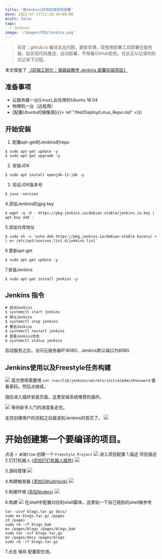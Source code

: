 ```yaml
---
title: '用Jenkins实现前端项目部署'
date: 2022-07-17T21:30:45+08:00
draft: false
tags:
  - Jenkins
image: '/images/FED/Jenkins.png'
---
```

> 前言：github.io 编译总出问题，更新迟滞，现想用部署工具部署在服务器，拟实现代码推送，自动部署，不用看GitHub脸色。在此正以记录的形式记录下过程。

<!--more-->
本文借鉴了 [《前端工程化：保姆级教学 Jenkins 部署前端项目》](https://mp.weixin.qq.com/s/yf6vClrNvVA4bKbeqcJ9SA)


## 准备事项
 - 云服务器一台(Linux),此处用的Ubuntu 18.04
 - 物理机一台（远程用）
 - [配置Ubuntu的镜像源]({{< ref "/fed/Deploy/Linux_Repo.md" >}})

## 开始安装
1. 配置apt-get的Jenkins的repo
```shell
$ sudo apt-get update -y
$ sudo apt-get upgrade -y
```
2. 安装JDK
```shell
$ sudo apt install openjdk-11-jdk -y
```
3. 验证JDK版本号
```shell
$ java -version
```
4.添加Jenkins的gpg key
```shell
$ wget -q -O - https://pkg.jenkins.io/debian-stable/jenkins.io.key | apt-key add -
```
5.添加仓库地址
```shell
$ sudo sh -c 'echo deb https://pkg.jenkins.io/debian-stable binary/ > \ e> /etc/apt/sources.list.d/jenkins.list'
```
6.更新apt-get
```shell
$ sudo apt-get update -y
```
7.安装Jenkins
```shell
$ sudo apt-get install jenkins -y
```
## Jenkins 指令
```shell
# 启动Jenkins
$ systemctl start jenkins
# 停止Jenkins
$ systemctl stop jenkins
# 重启Jenkins
$ systemctl restart jenkins
# 查看Jenkins状态
$ systemctl status jenkins
```
启动服务之后，访问云服务器IP:8080，Jenkins默认端口为8080.

## Jenkins使用以及Freestyle任务构建
![](/images/Post/Jenkins/step1.jpg)
首次使用需要用 `cat /var/lib/jenkins/secrets/initialAdminPassword` 查看密码。然后点继续。

随后进入插件安装页面，这里安装系统推荐的插件。

![](/images/Post/Jenkins/step2.jpg)
等待新手入门的进度条走完。

走完创建用户的流程之后就进到Jenkins的首页了。
![](/images/Post/Jenkins/step3.jpg)

# 开始创建第一个要编译的项目。
点击 `+ 新建Item` 创建一个 `Freestyle Project`
![](/images/Post/Jenkins/step_4_add_item.jpg)
进入项目配置
1.描述
项目描述
2.钉钉机器人 [(添加钉钉机器人插件)](/fed/deploy/jenkins_config#DingtalkBot)
![](/images/Post/Jenkins/step_5_dingtalk.jpg)

3.源码管理
![](/images/Post/Jenkins/step_6_source_manage.jpg)

4.构建触发器 [(添加GithubHook)](/fed/deploy/jenkins_config#GithubHook)
![](/images/Post/Jenkins/step_7_githubhook.jpg)

5.构建环境 [(添加Nodejs)](/fed/deploy/jenkins_config#Nodejs)
![](/images/Post/Jenkins/step_8_build_env.jpg)

6.构建
![](/images/Post/Jenkins/step_9_build.jpg)
在shell中配置对应的shell脚本，这里贴一下自己用到的shell做参考
```shell
tar -zcvf blogs.tar.gz docs/
sudo mv blogs.tar.gz /pages
cd /pages
sudo rm -rf blogs_bak
mv /pages/blogs /pages/blogs_bak
sudo tar -zxf blogs.tar.gz
mv /pages/docs /pages/blogs
sudo rm -rf blogs.tar.gz
```

7.点击 保存 配置即生效。
